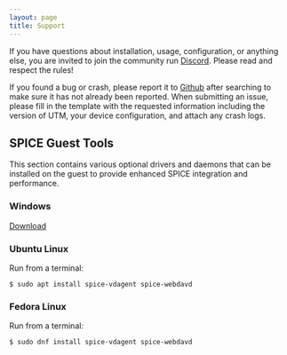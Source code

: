 ```yaml
---
layout: page
title: Support
---
```


If you have questions about installation, usage, configuration, or anything else, you are invited to join the community run [Discord][1]. Please read and respect the rules!

If you found a bug or crash, please report it to [Github][2] after searching to make sure it has not already been reported. When submitting an issue, please fill in the template with the requested information including the version of UTM, your device configuration, and attach any crash logs.

## SPICE Guest Tools

This section contains various optional drivers and daemons that can be installed on the guest to provide enhanced SPICE integration and performance.

### Windows

[Download][3]

### Ubuntu Linux

Run from a terminal:

```
$ sudo apt install spice-vdagent spice-webdavd
```

### Fedora Linux

Run from a terminal:

```
$ sudo dnf install spice-vdagent spice-webdavd
```

[1]: https://discord.gg/UV2RUgD
[2]: https://github.com/utmapp/UTM/issues
[3]: https://github.com/utmapp/qemu/releases/download/v5.2.0-asi/spice-guest-tools-0.164.iso